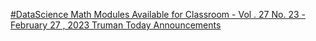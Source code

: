 [#DataScience Math Modules Available for Classroom - Vol . 27 No. 23 - February 27 , 2023   Truman Today Announcements](https://qi.tc/qi/111755)